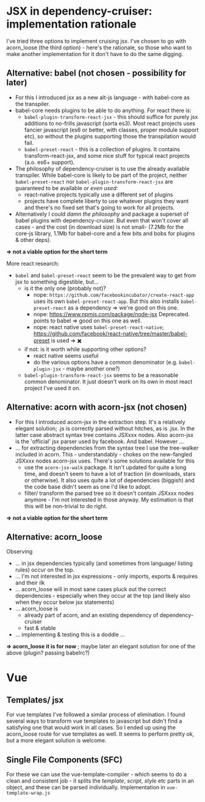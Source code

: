 # JSX in dependency-cruiser: implementation rationale

I've tried three options to implement cruising jsx. I've chosen to go with acorn_loose (the third option) - here's the rationale, so those who want to make another implementation for it don't have to do the same digging.

## Alternative: babel (not chosen - possibility for later)

- For this I introduced jsx as a new alt-js language - with babel-core as the transpiler.
- babel-core needs plugins to be able to do anything. For react there is:
  - `babel-plugin-transform-react-jsx` - this should suffice for purely jsx additions to no-frills javascript (sorta es3). Most react projects uses fancier javascript (es6 or better, with classes, proper module support etc), so without the plugins supporting those the transpilation would fail.
  - `babel-preset-react` - this is a collection of plugins. It contains transform-react-jsx, and some nice stuff for typical react projects (a.o. es6+ support).
- The philosophy of dependency-cruiser is to use the already available transpiler. While babel-core is likely to be part of the project, neither `babel-preset-react` nor `babel-plugin-transform-react-jsx` are guaranteed to be available _or even used_:
  - react-native projects typically use a different set of plugins
  - projects have complete liberty to use whatever plugins they want and there's no fixed set that's going to work for all projects.
- Alternatively I could _damn the philosophy_ and package a superset of babel plugins with dependency-cruiser. But even that won't cover all cases - and the cost (in download size) is not small- (7.2Mb for the core-js library, 1.1Mb for babel-core and a few bits and bobs for plugins & other deps).

**=> not a viable option for the short term**

More react research:

- `babel` and `babel-preset-react` seem to be the prevalent way to get from jsx to something digestible, but...
  - is it the only one (probably not)?
    - nope: `https://github.com/facebookincubator/create-react-app` uses its own `babel-preset-react-app`. But this also installs `babel-preset-react` as a dependency => we're good on this one.
    - nope: https://www.npmjs.com/package/node-jsx Deprecated. points to babel => good on this one as well.
    - nope: react native uses `babel-preset-react-native`; https://github.com/facebook/react-native/tree/master/babel-preset is used => :heavy_multiplication_x:
  - if not: is it worth while supporting other options?
    - react native seems useful
    - do the various options have a common denominator (e.g. `babel-plugin-jsx` - maybe another one?)
  - `babel-plugin-transform-react-jsx` seems to be a reasonable common denominator. It just doesn't work on its own in most react project I've used it on.

## Alternative: acorn with acorn-jsx (not chosen)

- For this I introduced acorn-jsx in the extraction step. It's a relatively elegant solution; .js is correctly parsed without hitches, as is .jsx. In the latter case abstract syntax tree contains JSXxxx nodes. Also acorn-jsx is the 'official' jsx parser used by facebook. And babel. However ...
- ... for extracting dependencies from the syntax tree I use the tree-walker included in acorn. This - understandably - chokes on the new-fangled JSXxxx nodes acorn-jsx uses. There's some solutions available for this
  - use the `acorn-jsx-walk` package. It isn't updated for quite a long time, and doesn't seem to have a lot of traction (in downloads, stars or otherwise). It also uses quite a lot of dependencies (biggish) and the code base didn't seem as one I'd like to adopt.
  - filter/ transform the parsed tree so it doesn't contain JSXxxx nodes anymore - I'm not interested in those anyway. My estimation is that this will be non-trivial to do right.

**=> not a viable option for the short term**

## Alternative: acorn_loose

Observing

- ... in jsx dependencies typically (and sometimes from language/ listing rules) occur on the top.
- ... I'm not interested in jsx expressions - only imports, exports & requires and their ilk
- ... acorn_loose will in most sane cases pluck out the correct dependencies - especially when they occur at the top (and likely also when they occur below jsx statements)
- ... acorn_loose is
  - already part of acorn, and an existing dependency of dependency-cruiser
  - fast & stable
- ... implementing & testing this is a doddle ...

**=> acorn_loose it is for now** ; maybe later an elegant solution for one of the above (plugin? passing babelrc?)

# Vue

## Templates/ jsx

For vue templates I've followed a similar process of elimination. I found several ways
to transform vue templates to javascript but didn't find a satisfying one that would work in
all cases. So I ended up using the acorn_loose route for vue templates as well. It
seems to perform pretty ok, but a more elegant solution is welcome.

## Single File Components (SFC)

For these we can use the vue-template-compiler - which seems to do a clean and consistent job -
it splits the _template_, _script_, _style_ etc parts in an object, and these can be parsed
individually. Implementation in `vue-template-wrap.js`